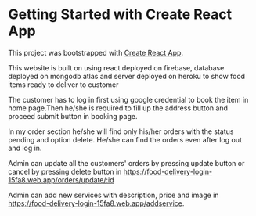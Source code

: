 # Getting Started with Create React App

This project was bootstrapped with [Create React App](https://github.com/facebook/create-react-app).

This website is built on using react deployed on firebase, database deployed on mongodb atlas and server deployed on heroku to show food items ready to deliver to customer

The customer has to log in first using google credential to book the item in home page.Then he/she is required to fill up the address button and proceed submit button in booking page.

In my order section he/she will find only his/her orders with the status pending and option delete. He/she can find the orders even after log out and log in. 

Admin can update all the customers' orders by pressing update button or cancel by pressing delete button in https://food-delivery-login-15fa8.web.app/orders/update/:id

Admin can add new services with description, price and image in https://food-delivery-login-15fa8.web.app/addservice.


